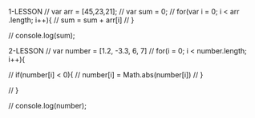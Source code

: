 1-LESSON
// var arr = [45,23,21];
// var sum = 0;
// for(var i = 0; i < arr  .length; i++){
//     sum = sum + arr[i]
// }

// console.log(sum);




2-LESSON
// var number = [1.2, -3.3, 6, 7]
// for(i = 0; i < number.length; i++){


//     if(number[i] < 0){
//       number[i] =  Math.abs(number[i])
//     }

// }

// console.log(number);